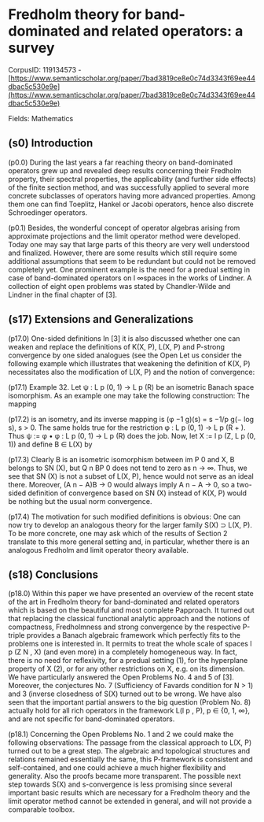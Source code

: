 # Fredholm theory for band-dominated and related operators: a survey

CorpusID: 119134573 - [https://www.semanticscholar.org/paper/7bad3819ce8e0c74d3343f69ee44dbac5c530e9e](https://www.semanticscholar.org/paper/7bad3819ce8e0c74d3343f69ee44dbac5c530e9e)

Fields: Mathematics

## (s0) Introduction
(p0.0) During the last years a far reaching theory on band-dominated operators grew up and revealed deep results concerning their Fredholm property, their spectral properties, the applicability (and further side effects) of the finite section method, and was successfully applied to several more concrete subclasses of operators having more advanced properties. Among them one can find Toeplitz, Hankel or Jacobi operators, hence also discrete Schroedinger operators.

(p0.1) Besides, the wonderful concept of operator algebras arising from approximate projections and the limit operator method were developed. Today one may say that large parts of this theory are very well understood and finalized. However, there are some results which still require some additional assumptions that seem to be redundant but could not be removed completely yet. One prominent example is the need for a predual setting in case of band-dominated operators on l ∞spaces in the works of Lindner. A collection of eight open problems was stated by Chandler-Wilde and Lindner in the final chapter of [3].
## (s17) Extensions and Generalizations
(p17.0) One-sided definitions In [3] it is also discussed whether one can weaken and replace the definitions of K(X, P), L(X, P) and P-strong convergence by one sided analogues (see the Open Let us consider the following example which illustrates that weakening the definition of K(X, P) necessitates also the modification of L(X, P) and the notion of convergence:

(p17.1) Example 32. Let ψ : L p (0, 1) → L p (R) be an isometric Banach space isomorphism. As an example one may take the following construction: The mapping

(p17.2) is an isometry, and its inverse mapping is (φ −1 g)(s) = s −1/p g(− log s), s > 0. The same holds true for the restriction φ : L p (0, 1) → L p (R + ). Thus ψ := φ • φ : L p (0, 1) → L p (R) does the job. Now, let X := l p (Z, L p (0, 1)) and define B ∈ L(X) by

(p17.3) Clearly B is an isometric isomorphism between im P 0 and X, B belongs to SN (X), but Q n BP 0 does not tend to zero as n → ∞. Thus, we see that SN (X) is not a subset of L(X, P), hence would not serve as an ideal there. Moreover, (A n − A)B → 0 would always imply A n − A → 0, so a two-sided definition of convergence based on SN (X) instead of K(X, P) would be nothing but the usual norm convergence.

(p17.4) The motivation for such modified definitions is obvious: One can now try to develop an analogous theory for the larger family S(X) ⊃ L(X, P). To be more concrete, one may ask which of the results of Section 2 translate to this more general setting and, in particular, whether there is an analogous Fredholm and limit operator theory available.
## (s18) Conclusions
(p18.0) Within this paper we have presented an overview of the recent state of the art in Fredholm theory for band-dominated and related operators which is based on the beautiful and most complete Papproach. It turned out that replacing the classical functional analytic approach and the notions of compactness, Fredholmness and strong convergence by the respective P-triple provides a Banach algebraic framework which perfectly fits to the problems one is interested in. It permits to treat the whole scale of spaces l p (Z N , X) (and even more) in a completely homogeneous way. In fact, there is no need for reflexivity, for a predual setting (1), for the hyperplane property of X (2), or for any other restrictions on X, e.g. on its dimension. We have particularly answered the Open Problems No. 4 and 5 of [3]. Moreover, the conjectures No. 7 (Sufficiency of Favards condition for N > 1) and 3 (inverse closedness of S(X) turned out to be wrong. We have also seen that the important partial answers to the big question (Problem No. 8) actually hold for all rich operators in the framework L(l p , P), p ∈ {0, 1, ∞}, and are not specific for band-dominated operators.

(p18.1) Concerning the Open Problems No. 1 and 2 we could make the following observations: The passage from the classical approach to L(X, P) turned out to be a great step. The algebraic and topological structures and relations remained essentially the same, this P-framework is consistent and self-contained, and one could achieve a much higher flexibility and generality. Also the proofs became more transparent. The possible next step towards S(X) and s-convergence is less promising since several important basic results which are necessary for a Fredholm theory and the limit operator method cannot be extended in general, and will not provide a comparable toolbox.
